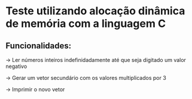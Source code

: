 <!DOCTYPE html>
<html>
<body>
    <h1><strong>Teste utilizando alocação dinâmica de memória com a linguagem C</h1>
        <h2>Funcionalidades:</strong></h2>
            <p>-> Ler números inteiros indefinidadamente até que seja digitado um valor negativo </p>
            <p>-> Gerar um vetor secundário com os valores multiplicados por 3</p>
            <p>-> Imprimir o novo vetor</p>
</body>
</html>

                   
                   
